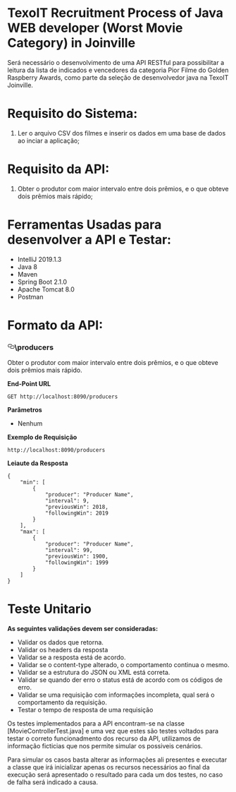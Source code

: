 # TexoIT Recruitment Process of Java WEB developer (Worst Movie Category) in Joinville
Será necessário o desenvolvimento de uma API RESTful para possibilitar a leitura da lista de indicados e vencedores da categoria Pior Filme do Golden Raspberry Awards, como parte da seleção de desenvolvedor java na TexoIT Joinville.

# Requisito do Sistema:
1. Ler o arquivo CSV dos filmes e inserir os dados em uma base de dados ao inciar a aplicação;
# Requisito da API:
1. Obter o produtor com maior intervalo entre dois prêmios, e o que obteve dois prêmios mais rápido;

# Ferramentas Usadas para desenvolver a API e Testar:

- IntelliJ 2019.1.3
- Java 8
- Maven
- Spring Boot 2.1.0
- Apache Tomcat 8.0
- Postman

# Formato da API:
<h3>
<a id="user-content-listagem-de-todos-os-amigos" class="anchor" href="#listagem-de-todos-os-amigos" aria-hidden="true"><svg class="octicon octicon-link" viewBox="0 0 16 16" version="1.1" width="16" height="16" aria-hidden="true"><path fill-rule="evenodd" d="M4 9h1v1H4c-1.5 0-3-1.69-3-3.5S2.55 3 4 3h4c1.45 0 3 1.69 3 3.5 0 1.41-.91 2.72-2 3.25V8.59c.58-.45 1-1.27 1-2.09C10 5.22 8.98 4 8 4H4c-.98 0-2 1.22-2 2.5S3 9 4 9zm9-3h-1v1h1c1 0 2 1.22 2 2.5S13.98 12 13 12H9c-.98 0-2-1.22-2-2.5 0-.83.42-1.64 1-2.09V6.25c-1.09.53-2 1.84-2 3.25C6 11.31 7.55 13 9 13h4c1.45 0 3-1.69 3-3.5S14.5 6 13 6z"></path></svg></a>\producers</h3>
<p>Obter o produtor com maior intervalo entre dois prêmios, e o que obteve dois prêmios mais rápido.</p>
<p><strong> End-Point URL</strong></p>
<p><code>GET http://localhost:8090/producers</code></p>
<p><strong>Parâmetros</strong></p>
<ul>
<li>Nenhum</li>
</ul>
<p><strong>Exemplo de Requisição</strong></p>
<p><code>http://localhost:8090/producers</code></p>
<p><strong>Leiaute da Resposta</strong></p>
<pre><code>{
    "min": [
        {
            "producer": "Producer Name",
            "interval": 9,
            "previousWin": 2018,
            "followingWin": 2019
        }
    ],
    "max": [
        {
            "producer": "Producer Name",
            "interval": 99,
            "previousWin": 1900,
            "followingWin": 1999
        }
    ]
}</code></pre>
<h3>

# Teste Unitario

<strong>As seguintes validações devem ser consideradas:</strong>

- Validar os dados que retorna.
- Validar os headers da resposta
- Validar se a resposta está de acordo.
- Validar se o content-type alterado, o comportamento continua o mesmo.
- Validar se a estrutura do JSON ou XML está correta.
- Validar se quando der erro o status está de acordo com os códigos de erro.
- Validar se uma requisição com informações incompleta, qual será o comportamento da requisição.
- Testar o tempo de resposta de uma requisição

Os testes implementados para a API encontram-se na classe [MovieControllerTest.java] e uma vez que estes são testes voltados para testar o correto funcionadmento dos recurso da API, utilizamos de informação ficticias que nos permite simular os possiveis cenários.

Para simular os casos basta alterar as informações ali presentes e executar a classe que irá inicializar apenas os recursos necessários ao final da execução será apresentado o resultado para cada um dos testes, no caso de falha será indicado a causa.


